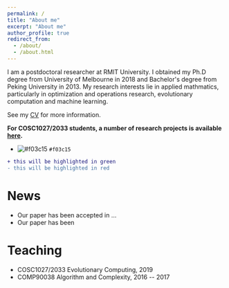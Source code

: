 ```yaml
---
permalink: /
title: "About me"
excerpt: "About me"
author_profile: true
redirect_from: 
  - /about/
  - /about.html
---
```


I am a postdoctoral researcher at RMIT University. I obtained my Ph.D degree from University of Melbourne in 2018 and Bachelor's degree from Peking University in 2013. My research interests lie in applied mathmatics, particularly in optimization and operations research, evolutionary computation and machine learning. <br/>

See my [CV](https://yuansuny.github.io/files/YUANSUN_CV.pdf) for more information. 

__For COSC1027/2033 students, a number of research projects is available [here](https://yuansuny.github.io/projects).__

- ![#f03c15](https://placehold.it/15/f03c15/000000?text=+) `#f03c15`


```diff
+ this will be highlighted in green
- this will be highlighted in red
```


News
======
* Our paper has been accepted in ... 
* Our paper has been 


Teaching 
======
* COSC1027/2033 Evolutionary Computing, 2019
* COMP90038 Algorithm and Complexity, 2016 -- 2017





